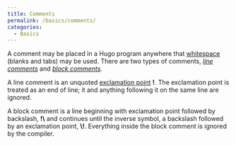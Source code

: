 ```yaml
---
title: Comments
permalink: /basics/comments/
categories: 
  - Basics
---
```


A comment may be placed in a Hugo program anywhere that
[whitespace](whitespace) (blanks and tabs) may be used. There
are two types of comments, *[line comments](line_comment)*
and *[block comments](block_comment)*.

A line comment is an unquoted [exclamation
point](exclamation_point) **!**. The exclamation point is
treated as an end of line; it and anything following it on the same line
are ignored.

A block comment is a line beginning with exclamation point followed by
backslash, **!\\** and continues until the inverse symbol, a backslash
followed by an exclamation point, **\\!**. Everything inside the block
comment is ignored by the compiler.
